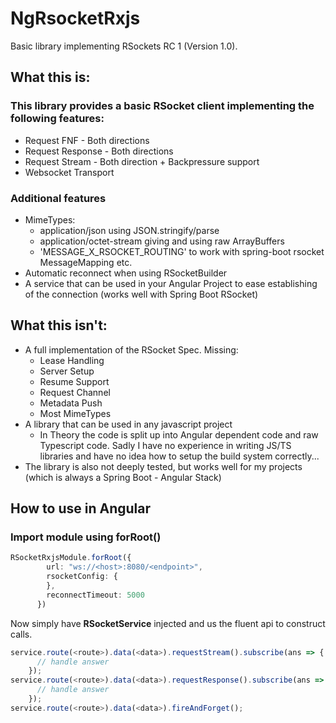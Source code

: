 # NgRsocketRxjs

Basic library implementing RSockets RC 1 (Version 1.0).

## What this is:

### This library provides a basic RSocket client implementing the following features:

* Request FNF - Both directions
* Request Response - Both directions
* Request Stream - Both direction + Backpressure support
* Websocket Transport

### Additional features

* MimeTypes:
  * application/json using JSON.stringify/parse
  * application/octet-stream giving and using raw ArrayBuffers
  * 'MESSAGE_X_RSOCKET_ROUTING' to  work with spring-boot rsocket MessageMapping etc.
* Automatic reconnect when using RSocketBuilder
* A service that can be used in your Angular Project to ease establishing of the connection (works well with Spring Boot RSocket)


## What this isn't:

* A full implementation of the RSocket Spec. Missing:
  * Lease Handling
  * Server Setup
  * Resume Support
  * Request Channel
  * Metadata Push
  * Most MimeTypes
* A library that can be used in any javascript project
  * In Theory the code is split up into Angular dependent code and raw Typescript code. Sadly I have no experience in writing JS/TS libraries and have no idea how to setup the build system correctly...
* The library is also not deeply tested, but works well for my projects (which is always a Spring Boot - Angular Stack)


## How to use in Angular

### Import module using forRoot()

```typescript
RSocketRxjsModule.forRoot({
        url: "ws://<host>:8080/<endpoint>",
        rsocketConfig: {
        },
        reconnectTimeout: 5000
      })
```

Now simply have **RSocketService** injected and us the fluent api to construct calls.

```typescript
service.route(<route>).data(<data>).requestStream().subscribe(ans => {
      // handle answer
    });
service.route(<route>).data(<data>).requestResponse().subscribe(ans => {
      // handle answer
    });
service.route(<route>).data(<data>).fireAndForget();
```
